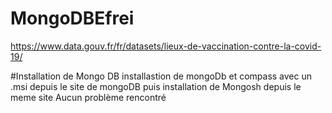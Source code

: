# MongoDBEfrei
https://www.data.gouv.fr/fr/datasets/lieux-de-vaccination-contre-la-covid-19/


#Installation de Mongo DB
installastion de mongoDb et compass avec un .msi depuis le site de mongoDB
puis installation de Mongosh depuis le meme site 
Aucun problème rencontré
